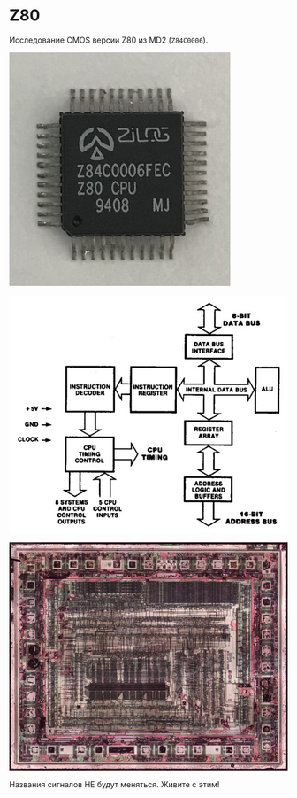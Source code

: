 # Z80

Исследование CMOS версии Z80 из MD2 (`Z84C0006`).

![z80_package](imgstore/z80_package.jpg)

![z80_block](imgstore/z80_block.jpg)

![Z80_m2_Fused_sm](imgstore/Z80_m2_Fused_sm.jpg)

Названия сигналов НЕ будут меняться. Живите с этим!
